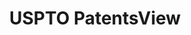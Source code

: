 ---
layout: default
bigquery: https://console.cloud.google.com/bigquery?p=patents-public-data&d=patentsview&page=dataset
citation: Attribution should be given to PatentsView for use, distribution, or derivative
  works.
code: https://github.com/CSSIP-AIR/PatentsView-Code-Snippets/
contributors: USPTO
cost: None
description: 'PatentsView includes US patent data including raw data (summaries, applications,
  pregrant applications), disambugations of inventors and assignees, and inventor
  gender estimates.  Also foreign priority data, # of figures and sheets, and government
  interest statements.'
documentation: https://patentsview.org/query/builder-faqs
last_edit: 04/06/2022, 00:00:12
location: https://patentsview.org/
maintained_by: USPTO
record_creation_timestamp: 12/2/2020 17:20:46
schema_fields:
- lawyer_id
- action_date
- section
- lname
- state_fips
- number
- f371_date
- level_two
- county_fips
- deceased
- series_code
- applicant_type
- date
- withdrawn
- symbol_position
- citation_id
- rawinventor_id
- subcategory_id
- classification_status
- disamb_inventor_id_20200331
- classification_data_source
- male_flag
- disamb_inventor_id_20180528
- num_sheets
- latlong
- contract_award_number
- doctype
- kind
- publication_number
- sequence
- status
- lapse_of_patent
- organization
- disamb_inventor_id_20200630
- uuid
- country
- country_transformed
- dependent
- mainclass_id
- num_claims
- subsection_id
- ipc_class
- city
- disamb_assignee_id_20190312
- disamb_inventor_id_20181127
- group
- assignee_id
- subgroup_id
- inventor_id
- rule_47
- term_disclaimer
- disamb_inventor_id_20170307
- ipc_version_indicator
- rel_id
- disamb_inventor_id_20191008
- location_id
- id
- category_id
- name_last
- category
- attribution_status
- organization_id
- term_extension
- exemplary
- text
- latitude
- male
- disamb_assignee_id_20190820
- type
- level_one
- rawlocation_id
- disclaimer_date
- group_id
- latin_name
- _371_date
- f102_date
- level_three
- state
- classification_value
- disamb_assignee_id_20200929
- name
- fname
- subgroup
- disamb_inventor_id_20200929
- length
- designation
- field_id
- filename
- rawassignee_id
- subclass_id
- disamb_inventor_id_20171003
- classification_level
- disamb_assignee_id_20191008
- disamb_inventor_id_20190820
- application_id
- field_title
- county
- disamb_inventor_id_20191231
- disamb_inventor_id_20190312
- disamb_inventor_id_20170808
- section_id
- disamb_assignee_id_20200331
- name_first
- gi_statement
- abstract
- sector_title
- subclass
- reldocno
- patent_id
- num
- main_group
- disamb_inventor_id_20171226
- variety
- num_figures
- doc_type
- relkind
- role
- disamb_assignee_id_20200630
- term_grant
- longitude
- disamb_assignee_id_20191231
- _102_date
- title
- disamb_assignee_id_20181127
- disamb_inventor_id_20201229
shortname: patentsview
tags:
- disambiguation
- United States
- gender
terms_of_use: Creative Commons Attribution 4.0 International License.
timeframe: 1963-1999
title: USPTO PatentsView
uuid: cf1780b1-e265-4e49-8d1d-83b9cfe0fd9a
---